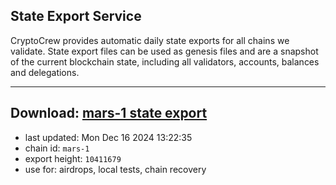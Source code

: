 ## State Export Service
CryptoCrew provides automatic daily state exports for all chains we validate. State export files can be used as genesis files and are a snapshot of the current blockchain state, including all validators, accounts, balances and delegations.

---
**Download: [mars-1 state export](https://dl-eu2.ccvalidators.com/SERVICE/mars/mars-1_export_10411679.json)**
---

- last updated: Mon Dec 16 2024 13:22:35
- chain id: `mars-1`
- export height: `10411679`
- use for: airdrops, local tests, chain recovery
